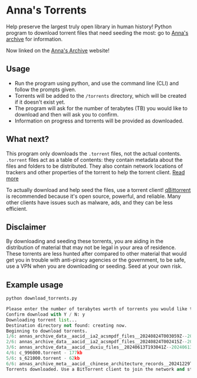 # Anna's Torrents

Help preserve the largest truly open library in human history!
Python program to download torrent files that need seeding the most: go to [Anna's archive](https://annas-archive.org/torrents) for information.

Now linked on the [Anna's Archive](https://annas-archive.org/torrents#generate_torrent_list) website!

## Usage

- Run the program using python, and use the command line (CLI) and follow the prompts given.
- Torrents will be added to the `/torrents` directory, which will be created if it doesn't exist yet.
- The program will ask for the number of terabytes (TB) you would like to download and then will ask you to confirm.
- Information on progress and torrents will be provided as downloaded.

## What next?

This program only downloads the `.torrent` files, not the actual contents. `.torrent` files act as a table of contents: they contain metadata about the files and folders to be distributed. They also contain network locations of trackers and other properties of the torrent to help the torrent client. [Read more](https://en.wikipedia.org/wiki/Torrent_file)

To actually download and help seed the files, use a torrent client!
[qBittorrent](https://www.qbittorrent.org/) is recommended because it's open source, powerful, and reliable. Many other clients have issues such as malware, ads, and they can be less efficient.

## Disclaimer

By downloading and seeding these torrents, you are aiding in the distribution of material that may not be legal in your area of residence. These torrents are less hunted after compared to other material that would get you in trouble with anti-piracy agencies or the government, to be safe, use a VPN when you are downloading or seeding. Seed at your own risk.

## Example usage

```py
python download_torrents.py

Please enter the number of terabytes worth of torrents you would like to download (empty for no limit): 1
Confirm download with Y / N: y
Downloading torrent list...
Destination directory not found: creating now.
Beginning to download torrents.
1/6: annas_archive_data__aacid__ia2_acsmpdf_files__20240824T003059Z--20240824T003100Z.torrent - 348kb
2/6: annas_archive_data__aacid__ia2_acsmpdf_files__20240824T002415Z--20240824T002416Z.torrent - 436kb
3/6: annas_archive_data__aacid__duxiu_files__20240613T193041Z--20240613T193042Z.torrent - 479kb
4/6: c_996000.torrent - 177kb
5/6: s_621000.torrent - 62kb
6/6: annas_archive_meta__aacid__chinese_architecture_records__20241229T135101Z--20241229T135101Z.jsonl.seekable.zst.torrent - 3kb
Torrents downloaded. Use a BitTorrent client to join the network and start seeding.

```

